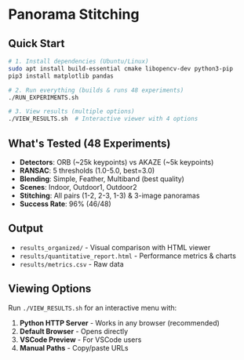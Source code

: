# Panorama Stitching

## Quick Start

```bash
# 1. Install dependencies (Ubuntu/Linux)
sudo apt install build-essential cmake libopencv-dev python3-pip
pip3 install matplotlib pandas

# 2. Run everything (builds & runs 48 experiments)
./RUN_EXPERIMENTS.sh

# 3. View results (multiple options)
./VIEW_RESULTS.sh  # Interactive viewer with 4 options
```

## What's Tested (48 Experiments)

- **Detectors**: ORB (~25k keypoints) vs AKAZE (~5k keypoints)
- **RANSAC**: 5 thresholds (1.0-5.0, best=3.0)
- **Blending**: Simple, Feather, Multiband (best quality)
- **Scenes**: Indoor, Outdoor1, Outdoor2
- **Stitching**: All pairs (1-2, 2-3, 1-3) & 3-image panoramas
- **Success Rate**: 96% (46/48)

## Output

- `results_organized/` - Visual comparison with HTML viewer
- `results/quantitative_report.html` - Performance metrics & charts
- `results/metrics.csv` - Raw data

## Viewing Options

Run `./VIEW_RESULTS.sh` for an interactive menu with:
1. **Python HTTP Server** - Works in any browser (recommended)
2. **Default Browser** - Opens directly
3. **VSCode Preview** - For VSCode users
4. **Manual Paths** - Copy/paste URLs